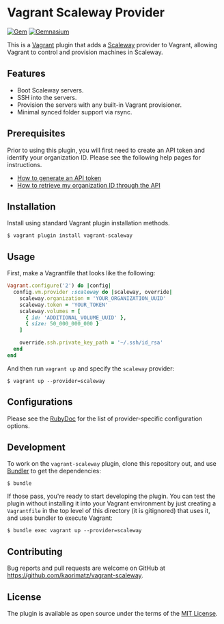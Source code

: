 # Vagrant Scaleway Provider

[![Gem](https://img.shields.io/gem/v/vagrant-scaleway.svg?style=flat-square)](https://rubygems.org/gems/vagrant-scaleway)
[![Gemnasium](https://img.shields.io/gemnasium/kaorimatz/vagrant-scaleway.svg?style=flat-square)](https://gemnasium.com/kaorimatz/vagrant-scaleway)

This is a [Vagrant](http://www.vagrantup.com/) plugin that adds a
[Scaleway](https://www.scaleway.com/) provider to Vagrant, allowing Vagrant to
control and provision machines in Scaleway.

## Features

- Boot Scaleway servers.
- SSH into the servers.
- Provision the servers with any built-in Vagrant provisioner.
- Minimal synced folder support via rsync.

## Prerequisites

Prior to using this plugin, you will first need to create an API token and
identify your organization ID. Please see the following help pages for
instructions.

- [How to generate an API token](https://www.scaleway.com/docs/generate-an-api-token/)
- [How to retrieve my organization ID through the API](https://www.scaleway.com/docs/retrieve-my-organization-id-throught-the-api/)

## Installation

Install using standard Vagrant plugin installation methods.

    $ vagrant plugin install vagrant-scaleway

## Usage

First, make a Vagrantfile that looks like the following:

```ruby
Vagrant.configure('2') do |config|
  config.vm.provider :scaleway do |scaleway, override|
    scaleway.organization = 'YOUR_ORGANIZATION_UUID'
    scaleway.token = 'YOUR_TOKEN'
    scaleway.volumes = [
      { id: 'ADDITIONAL_VOLUME_UUID' },
      { size: 50_000_000_000 }
    ]

    override.ssh.private_key_path = '~/.ssh/id_rsa'
  end
end
```

And then run `vagrant up` and specify the `scaleway` provider:

    $ vagrant up --provider=scaleway

## Configurations

Please see the [RubyDoc](http://www.rubydoc.info/gems/vagrant-scaleway/VagrantPlugins/Scaleway/Config)
for the list of provider-specific configuration options.

## Development

To work on the `vagrant-scaleway` plugin, clone this repository out, and use
[Bundler](http://gembundler.com) to get the dependencies:

    $ bundle

If those pass, you're ready to start developing the plugin. You can test
the plugin without installing it into your Vagrant environment by just
creating a `Vagrantfile` in the top level of this directory (it is gitignored)
that uses it, and uses bundler to execute Vagrant:

    $ bundle exec vagrant up --provider=scaleway

## Contributing

Bug reports and pull requests are welcome on GitHub at https://github.com/kaorimatz/vagrant-scaleway.

## License

The plugin is available as open source under the terms of the [MIT License](http://opensource.org/licenses/MIT).
